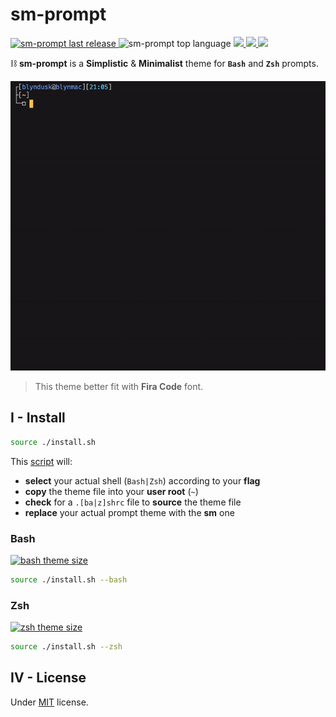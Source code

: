 # sm-prompt
<p>
  <a href="https://github.com/blyndusk/sm-prompt/releases/latest">
    <img src="https://img.shields.io/github/release/blyndusk/sm-prompt.svg" alt="sm-prompt last release"/>
  </a>
  <img src="https://img.shields.io/github/languages/top/blyndusk/sm-prompt?color=5bb5bf" alt="sm-prompt top language"/>
  
  <a href="https://github.com/blyndusk/sm-prompt/stargazers" alt="sm-prompt stars">
    <img src="https://img.shields.io/github/stars/blyndusk/sm-prompt?color=7acd99"/>
  </a>
  <a href="https://github.com/blyndusk/sm-prompt/network/members" alt="sm-prompt forks">
    <img src="https://img.shields.io/github/forks/blyndusk/sm-prompt?color=75b05c"/>
  </a>
  <a href="https://github.com/blyndusk/sm-prompt/blob/master/LICENSE" alt="sm license">
    <img src="https://img.shields.io/github/license/blyndusk/sm-prompt.svg"/>
  </a>
</p>


⛓ **sm-prompt** is a **Simplistic** & **Minimalist** theme for **`Bash`** and **`Zsh`** prompts.

![sm-prompt](./docs/sm-prompt.gif)

> This theme better fit with **Fira Code** font.

## I - Install

```bash
source ./install.sh
```

This [script](https://github.com/blyndusk/sm-prompt/blob/master/install.sh) will:
- **select** your actual shell (`Bash|Zsh`) according to your **flag**
- **copy** the theme file into your **user root** (`~`)
- **check** for a `.[ba|z]shrc` file to **source** the theme file
- **replace** your actual prompt theme with the **sm** one

### Bash

<a href="https://github.com/blyndusk/sm-prompt/blob/master/sm.bash-theme">
  <img src="https://img.shields.io/github/size/blyndusk/sm-prompt/sm.bash-theme?label=bash+theme+size" alt="bash theme size"/>
</a>

```bash
source ./install.sh --bash
```

### Zsh

<a href="https://github.com/blyndusk/sm-prompt/blob/master/sm.zsh-theme">
  <img src="https://img.shields.io/github/size/blyndusk/sm-prompt/sm.zsh-theme?label=zsh+theme+size" alt="zsh theme size"/>
</a>

```zsh
source ./install.sh --zsh
```

## IV - License

Under [MIT](https://github.com/blyndusk/sm-prompt/blob/master/LICENSE) license.
